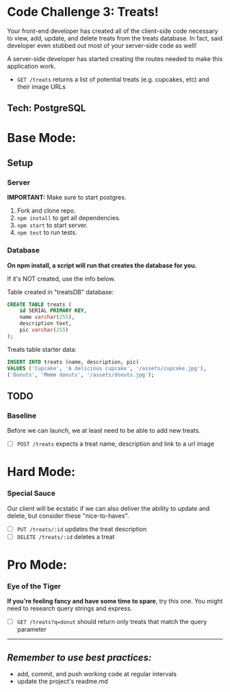 Code Challenge 3: Treats!
===

Your front-end developer has created all of the client-side code necessary to view, add, update, and delete treats from the treats database. In fact, said developer even stubbed out most of your server-side code as well!

A server-side developer has started creating the routes needed to make this application work.

* `GET /treats` returns a list of potential treats (e.g. cupcakes, etc) and their image URLs

Tech: PostgreSQL
---

Base Mode:
===

## Setup

### Server

**IMPORTANT:** Make sure to start postgres.

1. Fork and clone repo.
2. `npm install` to get all dependencies.
3. `npm start` to start server.
4. `npm test` to run tests.

### Database

**On npm install, a script will run that creates the database for you.**

If it's NOT created, use the info below.

Table created in "treatsDB" database:

```SQL
CREATE TABLE treats (
	id SERIAL PRIMARY KEY,
	name varchar(255),
	description text,
	pic varchar(255)
);
```
Treats table starter data:

```SQL
INSERT INTO treats (name, description, pic)
VALUES ('Cupcake', 'A delicious cupcake', '/assets/cupcake.jpg'),
('Donuts', 'Mmmm donuts', '/assets/donuts.jpg');
```

## TODO

### Baseline
Before we can launch, we at least need to be able to add new treats.

- [ ] `POST /treats` expects a treat name, description and link to a url image

Hard Mode:
===
### Special Sauce
Our client will be ecstatic if we can also deliver the ability to update and
delete, but consider these "nice-to-haves".

- [ ] `PUT /treats/:id` updates the treat description
- [ ] `DELETE /treats/:id` deletes a treat

Pro Mode:
===
### Eye of the Tiger
**If you're feeling fancy and have some time to spare**, try this one. You might need to research query strings and express. 

- [ ] `GET /treats?q=donut` should return only treats that match the query parameter

---

_Remember to use best practices:_
---

- add, commit, and push working code at regular intervals
- update the project's readme.md
